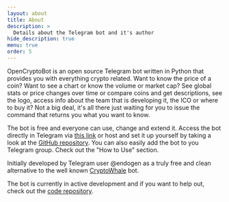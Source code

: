 ```yaml
---
layout: about
title: About
description: >
  Details about the Telegram bot and it's author
hide_description: true
menu: true
order: 5
---
```


OpenCryptoBot is an open source Telegram bot written in Python that provides you with everything crypto related. Want to know the price of a coin? Want to see a chart or know the volume or market cap? See global stats or price changes over time or compare coins and get descriptions, see the logo, access info about the team that is developing it, the ICO or where to buy it? Not a big deal, it's all there just waiting for you to issue the command that returns you what you want to know.

The bot is free and everyone can use, change and extend it. Access the bot directly in Telegram via [this link](https://telegram.me/OpenCryptoBot) or host and set it up yourself by taking a look at the [GitHub repository](https://github.com/Endogen/OpenCryptoBot). You can also easily add the bot to you Telegram group. Check out the "How to Use" section.

Initially developed by Telegram user @endogen as a truly free and clean alternative to the well known [CryptoWhale](https://whalebot.io) bot.

The bot is currently in active development and if you want to help out, check out the [code repository](https://github.com/Endogen/OpenCryptoBot).